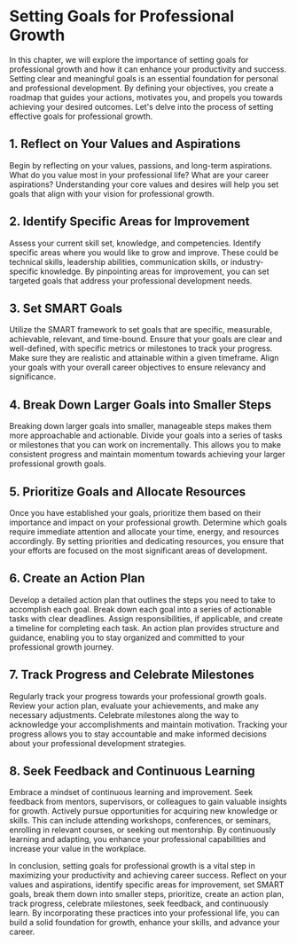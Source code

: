 # Setting Goals for Professional Growth

In this chapter, we will explore the importance of setting goals for professional growth and how it can enhance your productivity and success. Setting clear and meaningful goals is an essential foundation for personal and professional development. By defining your objectives, you create a roadmap that guides your actions, motivates you, and propels you towards achieving your desired outcomes. Let's delve into the process of setting effective goals for professional growth.

## 1\. Reflect on Your Values and Aspirations

Begin by reflecting on your values, passions, and long-term aspirations. What do you value most in your professional life? What are your career aspirations? Understanding your core values and desires will help you set goals that align with your vision for professional growth.

## 2\. Identify Specific Areas for Improvement

Assess your current skill set, knowledge, and competencies. Identify specific areas where you would like to grow and improve. These could be technical skills, leadership abilities, communication skills, or industry-specific knowledge. By pinpointing areas for improvement, you can set targeted goals that address your professional development needs.

## 3\. Set SMART Goals

Utilize the SMART framework to set goals that are specific, measurable, achievable, relevant, and time-bound. Ensure that your goals are clear and well-defined, with specific metrics or milestones to track your progress. Make sure they are realistic and attainable within a given timeframe. Align your goals with your overall career objectives to ensure relevancy and significance.

## 4\. Break Down Larger Goals into Smaller Steps

Breaking down larger goals into smaller, manageable steps makes them more approachable and actionable. Divide your goals into a series of tasks or milestones that you can work on incrementally. This allows you to make consistent progress and maintain momentum towards achieving your larger professional growth goals.

## 5\. Prioritize Goals and Allocate Resources

Once you have established your goals, prioritize them based on their importance and impact on your professional growth. Determine which goals require immediate attention and allocate your time, energy, and resources accordingly. By setting priorities and dedicating resources, you ensure that your efforts are focused on the most significant areas of development.

## 6\. Create an Action Plan

Develop a detailed action plan that outlines the steps you need to take to accomplish each goal. Break down each goal into a series of actionable tasks with clear deadlines. Assign responsibilities, if applicable, and create a timeline for completing each task. An action plan provides structure and guidance, enabling you to stay organized and committed to your professional growth journey.

## 7\. Track Progress and Celebrate Milestones

Regularly track your progress towards your professional growth goals. Review your action plan, evaluate your achievements, and make any necessary adjustments. Celebrate milestones along the way to acknowledge your accomplishments and maintain motivation. Tracking your progress allows you to stay accountable and make informed decisions about your professional development strategies.

## 8\. Seek Feedback and Continuous Learning

Embrace a mindset of continuous learning and improvement. Seek feedback from mentors, supervisors, or colleagues to gain valuable insights for growth. Actively pursue opportunities for acquiring new knowledge or skills. This can include attending workshops, conferences, or seminars, enrolling in relevant courses, or seeking out mentorship. By continuously learning and adapting, you enhance your professional capabilities and increase your value in the workplace.

In conclusion, setting goals for professional growth is a vital step in maximizing your productivity and achieving career success. Reflect on your values and aspirations, identify specific areas for improvement, set SMART goals, break them down into smaller steps, prioritize, create an action plan, track progress, celebrate milestones, seek feedback, and continuously learn. By incorporating these practices into your professional life, you can build a solid foundation for growth, enhance your skills, and advance your career.
